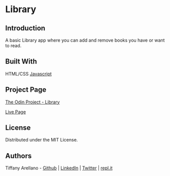 # Library

## Introduction
A basic Library app where you can add and remove books you have or want to read. 

## Built With
HTML/CSS
[Javascript](https://developer.mozilla.org/en-US/docs/Web/JavaScript)

## Project Page
[The Odin Project - Library](https://www.theodinproject.com/courses/javascript/lessons/library)

[Live Page](https://yirano.github.io/javascript-library/src/)

## License
Distributed under the MIT License. 

## Authors
Tiffany Arellano - [Github](https://github.com/yirano) | [LinkedIn](https://www.linkedin.com/in/yt-arellano/) | [Twitter](https://twitter.com/yiirano) | [repl.it](https://repl.it/@yirano)
